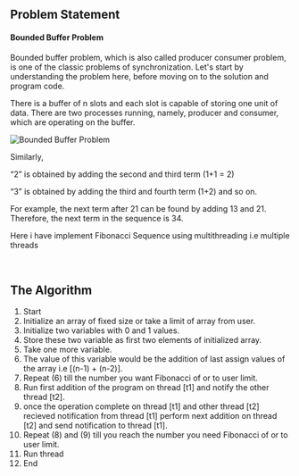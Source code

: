 <h2>Problem Statement</h2>
<h4>Bounded Buffer Problem</h4>
<p>Bounded buffer problem, which is also called producer consumer problem, is one of the classic problems of synchronization. Let's start by understanding the problem here, before moving on to the solution and program code.</p>

<p>There is a buffer of n slots and each slot is capable of storing one unit of data. There are two processes running, namely, producer and consumer, which are operating on the buffer.</p>

<img src="https://static.studytonight.com/operating-system/images/bounded-buffer-problem.png" alt="Bounded Buffer Problem">

<p>Similarly,</p>

<p>“2” is obtained by adding the second and third term (1+1 = 2)</p>

<p>“3” is obtained by adding the third and fourth term (1+2) and so on.</p>

<p>For example, the next term after 21 can be found by adding 13 and 21. Therefore, the next term in the sequence is 34.</p>
<p>Here i have implement Fibonacci Sequence using multithreading i.e multiple threads</p>
<br>
<h2>The Algorithm</h2>
<ol type="1">
    <li>Start</li>
    <li>Initialize an array of fixed size or take a limit of array from user.</li>
    <li>Initialize two variables with 0 and 1 values.</li>
    <li>Store these two variable as first two elements of initialized array.</li>
    <li>Take one more variable.</li>
    <li>The value of this variable would be the addition of last assign values of the array i.e [(n-1) + (n-2)].</li>
    <li>Repeat (6) till the number you want Fibonacci of or to user limit.</li>
    <li>Run first addition of the program on thread [t1] and notify the other thread [t2].</li>
    <li>once the operation complete on thread [t1] and other thread [t2] recieved notification from thread [t1] perform next addition on thread [t2] and send notification to thread [t1].</li>
    <li>Repeat (8) and (9) till you reach the number you need Fibonacci of or to user limit.</li>
    <li>Run thread</li>
    <li>End</li>
</ol>